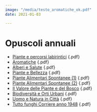```yaml
---
image: "/media/testo_aromatiche_ok.pdf"
date: 2021-01-03

---
```

# Opuscoli annuali

* [Piante e percorsi labirintici](/media/opuscolo2021labirinti.pdf "Piante e percorsi labirintici") {.pdf}
* [Aromatiche]() {.pdf}
* [Alberi e Salute](/media/alberi-e-salute-gemmoterapia.pdf) {.pdf}
* [Piante e Bellezza](/media/Piante-e-bellezza.pdf) {.pdf}
* [Piante Alimentari Spontanee (1)](/media/piante-alimentari-spontanee.pdf) {.pdf}
* [Piante Alimentari Spontanee (2)](/media/2021-02-piante-alimentari-spontanee.pdf) {.pdf}
* [Il Valore delle Piante e del Bosco](/media/il-valore-delle-piante-e-del-bosco.pdf) {.pdf}
* [Biodiversità e Orti Urbani](media/biodiv-e-orti-urbani.pdf) {.pdf}
* [Uomo e Natura in Città](media/uomo-e-natura-in-citta-2020-10.pdf) {.pdf}
* [Tutto funghi Corriere anno 1948](media/tutto-funghi-corriere.pdf) {.pdf}

<br/>
